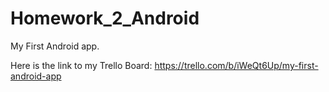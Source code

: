 # Homework_2_Android
My First Android app.

Here is the link to my Trello Board:
https://trello.com/b/iWeQt6Up/my-first-android-app
